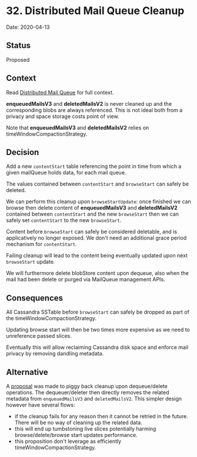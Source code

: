 # 32. Distributed Mail Queue Cleanup

Date: 2020-04-13

## Status

Proposed

## Context

Read [Distributed Mail Queue](0031-distributed-mail-queue.md) for full context.

**enqueuedMailsV3** and **deletedMailsV2** is never cleaned up and the corresponding blobs are always referenced. This is not
ideal both from a privacy and space storage costs point of view.

Note that **enqueuedMailsV3** and **deletedMailsV2** relies on timeWindowCompactionStrategy.

## Decision

Add a new `contentStart` table referencing the point in time from which a given mailQueue holds data, for each mail queue.

The values contained between `contentStart` and `browseStart` can safely be deleted.

We can perform this cleanup upon `browseStartUpdate`: once finished we can browse then delete content of **enqueuedMailsV3**
and **deletedMailsV2** contained between `contentStart` and the new `browseStart` then we can safely set `contentStart` 
to the new `browseStart`.

Content before `browseStart` can safely be considered deletable, and is applicatively no longer exposed. We don't need an
additional grace period mechanism for `contentStart`.

Failing cleanup will lead to the content being eventually updated upon next `browseStart` update.

We will furthermore delete blobStore content upon dequeue, also when the mail had been delete or purged via MailQueue
management APIs.

## Consequences

All Cassandra SSTable before `browseStart` can safely be dropped as part of the timeWindowCompactionStrategy.

Updating browse start will then be two times more expensive as we need to unreference passed slices.

Eventually this will allow reclaiming Cassandra disk space and enforce mail privacy by removing dandling metadata.

## Alternative

A [proposal](https://github.com/linagora/james-project/pull/3291#pullrequestreview-393501339) was made to piggy back 
cleanup upon dequeue/delete operations. The dequeuer/deleter then directly removes the related metadata from 
`enqueuedMailsV3` and `deletedMailsV2`. This simpler design however have several flows:

 - if the cleanup fails for any reason then it cannot be retried in the future. There will be no way of cleaning up the 
 related data.
 - this will end up tumbstoning live slices potentially harming browse/delete/browse start updates performance.
 - this proposition don't leverage as efficiently timeWindowCompactionStrategy.
